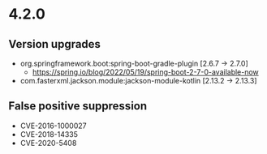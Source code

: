 # 4.2.0

## Version upgrades
- org.springframework.boot:spring-boot-gradle-plugin [2.6.7 -> 2.7.0]
  - https://spring.io/blog/2022/05/19/spring-boot-2-7-0-available-now
- com.fasterxml.jackson.module:jackson-module-kotlin [2.13.2 -> 2.13.3]

## False positive suppression
- CVE-2016-1000027
- CVE-2018-14335
- CVE-2020-5408